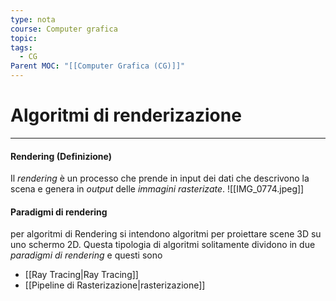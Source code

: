```yaml
---
type: nota
course: Computer grafica
topic: 
tags:
  - CG
Parent MOC: "[[Computer Grafica (CG)]]"
---
```



# Algoritmi di renderizazione
---

#### Rendering (Definizione)
Il _rendering_ è un processo che prende in input dei dati che descrivono la scena e genera in _output_ delle _immagini rasterizate_.
![[IMG_0774.jpeg]]

#### Paradigmi di rendering
per algoritmi di Rendering si intendono algoritmi per proiettare scene 3D su uno schermo 2D. Questa tipologia di algoritmi solitamente dividono in due _paradigmi di rendering_ e questi sono
- [[Ray Tracing|Ray Tracing]]
- [[Pipeline di Rasterizazione|rasterizazione]]

